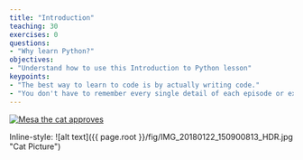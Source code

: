 ```yaml
---
title: "Introduction"
teaching: 30
exercises: 0
questions:
- "Why learn Python?"
objectives:
- "Understand how to use this Introduction to Python lesson"
keypoints:
- "The best way to learn to code is by actually writing code."
- "You don't have to remember every single detail of each episode or exercise."
---
```

<a href="{{ page.root }}/fig/IMG_20180122_150900813_HDR.jpg">
  <img src="{{ page.root }}/ PythonIntro/fig/IMG_20180122_150900813_HDR.jpg" alt="Mesa the cat approves" />
</a>

Inline-style: 
![alt text]({{ page.root }}/fig/IMG_20180122_150900813_HDR.jpg "Cat Picture")

